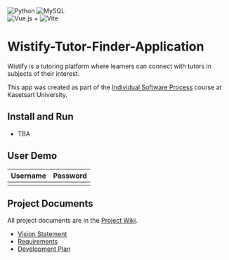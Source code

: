 ![Python](https://img.shields.io/badge/python-3670A0?style=for-the-badge&logo=python&logoColor=ffdd54) ![MySQL](https://img.shields.io/badge/mysql-%2300f.svg?style=for-the-badge&logo=mysql&logoColor=white)
<br>
![Vue.js](https://img.shields.io/badge/vuejs-%2335495e.svg?style=for-the-badge&logo=vuedotjs&logoColor=%234FC08D) + ![Vite](https://img.shields.io/badge/vite-%23646CFF.svg?style=for-the-badge&logo=vite&logoColor=white)

# Wistify-Tutor-Finder-Application

Wistify is a tutoring platform where learners can connect with tutors in subjects of their interest.

This app was created as part of the [Individual Software Process](
https://cpske.github.io/ISP) course at Kasetsart University.

## Install and Run

- TBA

## User Demo

| Username  | Password        |
|-----------|-----------------|
|      |  |

## Project Documents

All project documents are in the [Project Wiki](../../wiki/Home).

- [Vision Statement](../../wiki/Vision%20Statement)
- [Requirements](../../wiki/Requirements)
- [Development Plan](../../wiki/Development-Plan)


